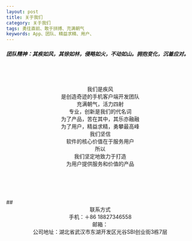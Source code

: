 ```yaml
---
layout: post
title: 关于我们
category: 关于我们
tags: 勇往直前、敢于拼搏、充满朝气
keywords: App、团队、精益求精、用户、
---
```


##### 团队精神：其疾如风，其徐如林，侵略如火，不动如山。拥抱变化，沉着应对。 <br><br><br><br>
 <center>我们是疾风</center> <center>是创造奇迹的手机客户端开发团队</center> <center>充满朝气，活力四射</center> <center>专业，创新是我们的代名词</center> <center>为了产品，苦在其中，其乐亦融融</center> <center>为了用户，精益求精，勇攀最高峰</center> <center>我们坚信</center> <center>软件的核心价值在于服务用户</center> <center>所以</center> <center>我们坚定地致力于打造</center> <center>为用户提供服务和价值的产品</center><br>
<br>
<br>
<br>
<br>## <center>联系方式</center><center>手机：＋86 18827346558</center><center>邮箱：<jifengbestapp@gmail.com></center>
<center>公司地址：湖北省武汉市东湖开发区光谷SBI创业街3栋7层</center>